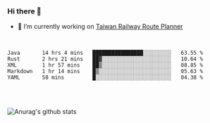### Hi there 👋

- 🔭 I’m currently working on [Taiwan Railway Route Planner](https://github.com/Taiwan-Railway-Route-Planner)

<br/>

<!--START_SECTION:waka-->
```text
Java       14 hrs 4 mins   ████████████████░░░░░░░░░   63.55 % 
Rust       2 hrs 21 mins   ██▓░░░░░░░░░░░░░░░░░░░░░░   10.64 % 
XML        1 hr 57 mins    ██▒░░░░░░░░░░░░░░░░░░░░░░   08.85 % 
Markdown   1 hr 14 mins    █▒░░░░░░░░░░░░░░░░░░░░░░░   05.63 % 
YAML       58 mins         █░░░░░░░░░░░░░░░░░░░░░░░░   04.38 % 
```
<!--END_SECTION:waka-->

<br/>
<br/>

![Anurag's github stats](https://github-readme-stats.vercel.app/api?username=DepickereSven&show_icons=true&theme=tokyonight)



<!--
**DepickereSven/DepickereSven** is a ✨ _special_ ✨ repository because its `README.md` (this file) appears on your GitHub profile.

Here are some ideas to get you started:

- 🔭 I’m currently working on ...
- 🌱 I’m currently learning ...
- 👯 I’m looking to collaborate on ...
- 🤔 I’m looking for help with ...
- 💬 Ask me about ...
- 📫 How to reach me: ...
- 😄 Pronouns: ...
- ⚡ Fun fact: ...
-->
